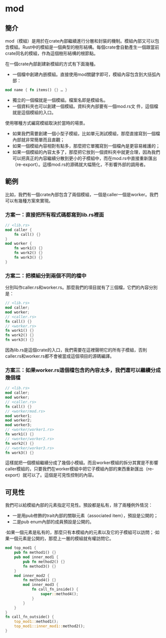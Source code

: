 # mod

## 簡介

mod（模組）是用於在crate內部繼續進行分層和封裝的機制。模組內部又可以包含模組。Rust中的模組是一個典型的樹形結構。每個crate會自動產生一個跟當前crate同名的模組，作為這個樹形結構的根節點。

在一個crate內部創建新模組的方式有下面幾種。

* 一個檔中創建內嵌模組。直接使用mod關鍵字即可，模組內容包含到大括弧內部：

```rust
mod name { fn items() {} … }
```

* 獨立的一個檔就是一個模組。檔案名即是模組名。
* 一個資料夾也可以創建一個模組。資料夾內部要有一個mod.rs文  件，這個檔就是這個模組的入口。

使用哪種方式編寫模組取決於當時的場景。

* 如果我們需要創建一個小型子模組，比如單元測試模組，那麼直接寫到一個檔內部就非常簡單而且直觀；
* 如果一個模組內容相對有點多，那麼把它單獨寫到一個檔內是更容易維護的；
* 如果一個模組的內容太多了，那麼把它放到一個資料夾中就更合理，因為我們可以把真正的內容繼續分散到更小的子模組中，而在mod.rs中直接重新匯出（re-export）。這樣mod.rs的源碼就大幅簡化，不影響外部的調用者。

## 範例

比如，我們有一個crate內部包含了兩個模組，一個是caller一個是worker。我們可以有幾種方案來實現。

### 方案一：直接把所有程式碼都寫到lib.rs裡面

```rust
// <lib.rs>
mod caller {
    fn call() {}
}
mod worker {
    fn work1() {}
    fn work2() {}
    fn work3() {}
}
```

### 方案二：把模組分到兩個不同的檔中

分別叫作caller.rs和worker.rs。那麼我們的項目就有了三個檔，它們的內容分別是：

```rust
// <lib.rs>
mod caller;
mod worker;
// <caller.rs>
fn call() {}
// <worker.rs>
fn work1() {}
fn work2() {}
fn work3() {}
```

因為lib.rs是這個crate的入口，我們需要在這裡聲明它的所有子模組，否則caller.rs和worker.rs都不會被當成這個項目的源碼編譯。

### 方案三：如果worker.rs這個檔包含的內容太多，我們還可以繼續分成幾個檔

```rust
// <lib.rs>
mod caller;
mod worker;
// <caller.rs>
fn call() {}
// <worker/mod.rs>
mod worker1;
mod worker2;
mod worker3;
// <worker/worker1.rs>
fn work1() {}
// <worker/worker2.rs>
fn work2() {}
// <worker/worker3.rs>
fn work3() {}
```

這樣就把一個模組繼續分成了幾個小模組。而且worker模組的拆分其實是不影響caller模組的，只要我們在worker模組中把它子模組內部的東西重新匯出（re-export）就可以了。這個是可見性控制的內容。

## 可見性

我們可以給模組內部的元素指定可見性。預設都是私有，除了兩種例外情況：

* 一是用pub修飾的trait內部的關聯元素（associated item），預設是公開的；
* 二是pub enum內部的成員預設是公開的。

·如果一個元素是私有的，那麼只有本模組內的元素以及它的子模組可以訪問；·如果一個元素是公開的，那麼上一層的模組就有權訪問它。



```rust
mod top_mod1 {
    pub fn method1() {}
    pub mod inner_mod1 {
        pub fn method2() {}
        fn method3() {}
    }
    mod inner_mod2 {
        fn method4() {}
        mod inner_mod3 {
            fn call_fn_inside() {
                super::method4();
            }
        }
    }
}
fn call_fn_outside() {
    top_mod1::method1();
    top_mod1::inner_mod1::method2();
}
```



